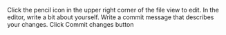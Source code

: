 Click the  pencil icon in the upper right corner of the file view to edit.
In the editor, write a bit about yourself.
Write a commit message that describes your changes.
Click Commit changes button
